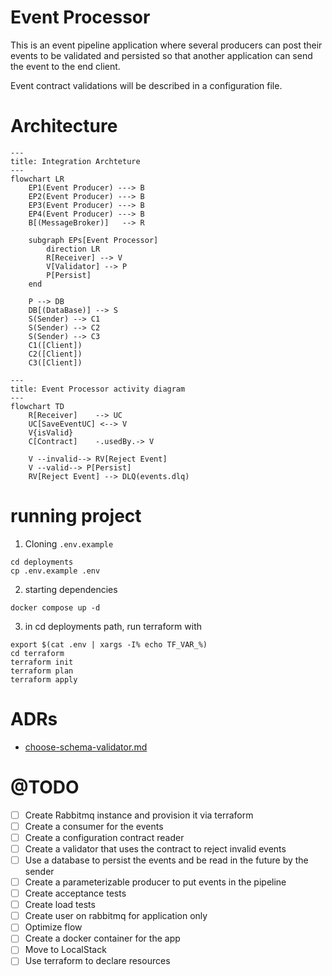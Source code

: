 # Event Processor
This is an event pipeline application
where several producers can post their events to be validated and persisted
so that another application can send the event to the end client.

Event contract validations will be described in a configuration file.

# Architecture
```mermaid
---
title: Integration Archteture
---
flowchart LR
    EP1(Event Producer) ---> B
    EP2(Event Producer) ---> B
    EP3(Event Producer) ---> B
    EP4(Event Producer) ---> B
    B[(MessageBroker)]   --> R

    subgraph EPs[Event Processor]
        direction LR
        R[Receiver] --> V
        V[Validator] --> P
        P[Persist]
    end

    P --> DB
    DB[(DataBase)] --> S
    S(Sender) --> C1
    S(Sender) --> C2
    S(Sender) --> C3
    C1([Client])
    C2([Client])
    C3([Client])
```

```mermaid
---
title: Event Processor activity diagram
---
flowchart TD
    R[Receiver]    --> UC
    UC[SaveEventUC] <--> V
    V{isValid}
    C[Contract]    -.usedBy.-> V
    
    V --invalid--> RV[Reject Event]
    V --valid--> P[Persist]
    RV[Reject Event] --> DLQ(events.dlq)
```

# running project
1. Cloning `.env.example`
```shell
cd deployments
cp .env.example .env
```
2. starting dependencies
```shell
docker compose up -d
```
3. in cd deployments path, run terraform with
```shell
export $(cat .env | xargs -I% echo TF_VAR_%)
cd terraform
terraform init
terraform plan
terraform apply
```

# ADRs
* [choose-schema-validator.md](docs/adr/choose-schema-validator.md)

# @TODO
 * [ ] Create Rabbitmq instance and provision it via terraform
 * [ ] Create a consumer for the events
 * [ ] Create a configuration contract reader 
 * [ ] Create a validator that uses the contract to reject invalid events 
 * [ ] Use a database to persist the events and be read in the future by the sender 
 * [ ] Create a parameterizable producer to put events in the pipeline 
 * [ ] Create acceptance tests 
 * [ ] Create load tests 
 * [ ] Create user on rabbitmq for application only
 * [ ] Optimize flow 
 * [ ] Create a docker container for the app 
 * [ ] Move to LocalStack 
 * [ ] Use terraform to declare resources